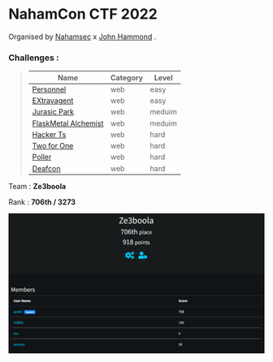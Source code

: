 # NahamCon CTF 2022 
Organised by [Nahamsec](https://twitch.tv/nahamsec) x [John Hammond](https://www.youtube.com/channel/UCVeW9qkBjo3zosnqUbG7CFw) .

### Challenges  :
> | Name        | Category    | Level   |
> | ----------- | ----------- | ------- |
> | [Personnel](./Web/README.md#1--personnel) | web |easy   |
> | [EXtravagent](./Web/README.md#2--extravagent)    | web | easy  | 
> | [Jurasic Park](./Web/README.md#3--jurasic-park)    | web | meduim  | 
> | [FlaskMetal Alchemist](./Web/README.md#4--flaskmetal-alchemist)    | web | meduim  | 
> | [Hacker Ts](./Web/README.md#5--hacker-ts) | web | hard |
> | [Two for One](./Web/README.md#6--two-for-one) | web | hard |
> | [Poller](./Web/README.md#7--poller) | web | hard |
> | [Deafcon](./Web/README.md#8--deafcon) | web | hard |



Team : **Ze3boola**

Rank : **706th / 3273**

<center><img src="images/rank.png"></center>

</br>